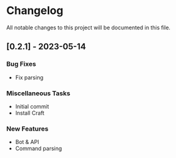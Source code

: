 # Changelog

All notable changes to this project will be documented in this file.

## [0.2.1] - 2023-05-14

### Bug Fixes

- Fix parsing

### Miscellaneous Tasks

- Initial commit
- Install Craft

### New Features

- Bot & API
- Command parsing
